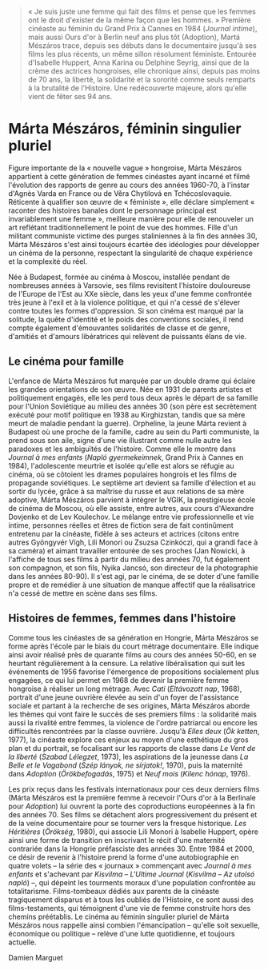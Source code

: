 > « Je suis juste une femme qui fait des films et pense que les femmes ont le droit d'exister de la même façon que les hommes. » Première cinéaste au féminin du Grand Prix à Cannes en 1984 (_Journal intime_), mais aussi Ours d'or à Berlin neuf ans plus tôt (Adoption), Martá Mészáros trace, depuis ses débuts dans le documentaire jusqu'à ses films les plus récents, un même sillon résolument féministe. Entourée d'Isabelle Huppert, Anna Karina ou Delphine Seyrig, ainsi que de la crème des actrices hongroises, elle chronique ainsi, depuis pas moins de 70 ans, la liberté, la solidarité et la sororité comme seuls remparts à la brutalité de l'Histoire. Une redécouverte majeure, alors qu'elle vient de fêter ses 94 ans.

# Márta Mészáros, féminin singulier pluriel

Figure importante de la « nouvelle vague » hongroise, Márta Mészáros appartient à cette génération de femmes cinéastes ayant incarné et filmé l'évolution des rapports de genre au cours des années 1960-70, à l'instar d'Agnès Varda en France ou de Věra Chytilová en Tchécoslovaquie. Réticente à qualifier son œuvre de « féministe », elle déclare simplement « raconter des histoires banales dont le personnage principal est invariablement une femme », meilleure manière pour elle de renouveler un art reflétant traditionnellement le point de vue des hommes. Fille d'un militant communiste victime des purges staliniennes à la fin des années 30, Márta Mészáros s'est ainsi toujours écartée des idéologies pour développer un cinéma de la personne, respectant la singularité de chaque expérience et la complexité du réel.

Née à Budapest, formée au cinéma à Moscou, installée pendant de nombreuses années à Varsovie, ses films revisitent l'histoire douloureuse de l'Europe de l'Est au XXe siècle, dans les yeux d'une femme confrontée très jeune à l'exil et à la violence politique, et qui n'a cessé de s'élever contre toutes les formes d'oppression. Si son cinéma est marqué par la solitude, la quête d'identité et le poids des conventions sociales, il rend compte également d'émouvantes solidarités de classe et de genre, d'amitiés et d'amours libératrices qui relèvent de puissants élans de vie.

## Le cinéma pour famille

L'enfance de Márta Mészáros fut marquée par un double drame qui éclaire les grandes orientations de son œuvre. Née en 1931 de parents artistes et politiquement engagés, elle les perd tous deux après le départ de sa famille pour l'Union Soviétique au milieu des années 30 (son père est secrètement exécuté pour motif politique en 1938 au Kirghizstan, tandis que sa mère meurt de maladie pendant la guerre). Orpheline, la jeune Márta revient à Budapest où une proche de la famille, cadre au sein du Parti communiste, la prend sous son aile, signe d'une vie illustrant comme nulle autre les paradoxes et les ambiguïtés de l'histoire. Comme elle le montre dans _Journal à mes enfants_ (_Napló gyermekeimnek_, Grand Prix à Cannes en 1984), l'adolescente meurtrie et isolée qu'elle est alors se réfugie au cinéma, où se côtoient les drames populaires hongrois et les films de propagande soviétiques. Le septième art devient sa famille d'élection et au sortir du lycée, grâce à sa maîtrise du russe et aux relations de sa mère adoptive, Márta Mészáros parvient à intégrer le VGIK, la prestigieuse école de cinéma de Moscou, où elle assiste, entre autres, aux cours d'Alexandre Dovjenko et de Lev Koulechov. Le mélange entre vie professionnelle et vie intime, personnes réelles et êtres de fiction sera de fait continûment entretenu par la cinéaste, fidèle à ses acteurs et actrices (citons entre autres Gyöngyvér Vígh, Lili Monori ou Zsuzsa Czinkóczi, qui a grandi face à sa caméra) et aimant travailler entourée de ses proches (Jan Nowicki, à l'affiche de tous ses films à partir du milieu des années 70, fut également son compagnon, et son fils, Nyika Jancsó, son directeur de la photographie dans les années 80-90). Il s'est agi, par le cinéma, de se doter d'une famille propre et de remédier à une situation de manque affectif que la réalisatrice n'a cessé de mettre en scène dans ses films.

## Histoires de femmes, femmes dans l'histoire

Comme tous les cinéastes de sa génération en Hongrie, Márta Mészáros se forme après l'école par le biais du court métrage documentaire. Elle indique ainsi avoir réalisé près de quarante films au cours des années 50-60, en se heurtant régulièrement à la censure. La relative libéralisation qui suit les événements de 1956 favorise l'émergence de propositions socialement plus engagées, ce qui lui permet en 1968 de devenir la première femme hongroise à réaliser un long métrage. Avec _Cati_ (_Eltávozott nap_, 1968), portrait d'une jeune ouvrière élevée au sein d'un foyer de l'assistance sociale et partant à la recherche de ses origines, Márta Mészáros aborde les thèmes qui vont faire le succès de ses premiers films : la solidarité mais aussi la rivalité entre femmes, la violence de l'ordre patriarcal ou encore les difficultés rencontrées par la classe ouvrière. Jusqu'à _Elles deux_ (_Ök ketten_, 1977), la cinéaste explore ces enjeux au moyen d'une esthétique du gros plan et du portrait, se focalisant sur les rapports de classe dans _Le Vent de la liberté_ (_Szabad Lélegzet_, 1973), les aspirations de la jeunesse dans _La Belle et le Vagabond_ (_Szép lányok, ne sírjatok!_, 1970), puis la maternité dans _Adoption_ (_Örökbefogadás_, 1975) et _Neuf mois_ (_Kilenc hónap_, 1976).

Les prix reçus dans les festivals internationaux pour ces deux derniers films (Márta Mészáros est la première femme à recevoir l'Ours d'or à la Berlinale pour _Adoption_) lui ouvrent la porte des coproductions européennes à la fin des années 70. Ses films se détachent alors progressivement du présent et de la veine documentaire pour se tourner vers la fresque historique. _Les Héritières_ (_Örökség_, 1980), qui associe Lili Monori à Isabelle Huppert, opère ainsi une forme de transition en inscrivant le récit d'une maternité contrariée dans la Hongrie préfasciste des années 30. Entre 1984 et 2000, ce désir de revenir à l'histoire prend la forme d'une autobiographie en quatre volets – la série des « journaux » commençant avec _Journal à mes enfants_ et s'achevant par _Kisvilma – L'Ultime Journal_ (_Kisvilma – Az utolsó napló_) –, qui dépeint les tourments moraux d'une population confrontée au totalitarisme. Films-tombeaux dédiés aux parents de la cinéaste tragiquement disparus et à tous les oubliés de l'Histoire, ce sont aussi des films-testaments, qui témoignent d'une vie de femme construite hors des chemins préétablis. Le cinéma au féminin singulier pluriel de Márta Mészáros nous rappelle ainsi combien l'émancipation – qu'elle soit sexuelle, économique ou politique – relève d'une lutte quotidienne, et toujours actuelle.

<div class="author">Damien Marguet</div>
